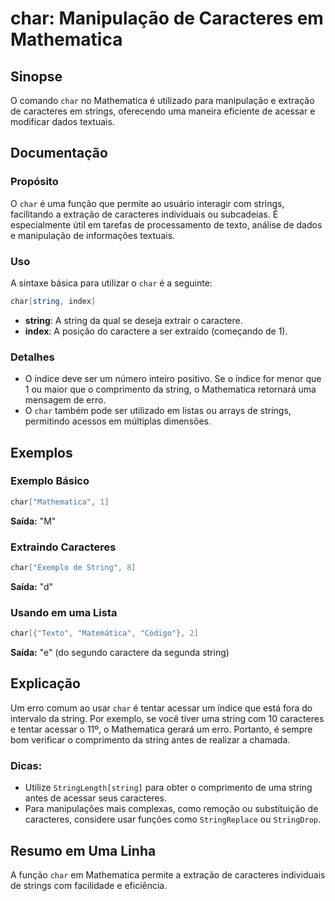 <!--
Meta Description: # char: Manipulação de Caracteres em Mathematica ## Sinopse O comando `char` no Mathematica é utilizado para manipulação e extração de caracteres em s...
Meta Keywords: char, string, mathematica, caracteres, uma
-->

# char: Manipulação de Caracteres em Mathematica

## Sinopse
O comando `char` no Mathematica é utilizado para manipulação e extração de caracteres em strings, oferecendo uma maneira eficiente de acessar e modificar dados textuais.

## Documentação
### Propósito
O `char` é uma função que permite ao usuário interagir com strings, facilitando a extração de caracteres individuais ou subcadeias. É especialmente útil em tarefas de processamento de texto, análise de dados e manipulação de informações textuais.

### Uso
A sintaxe básica para utilizar o `char` é a seguinte:

```mathematica
char[string, index]
```

- **string**: A string da qual se deseja extrair o caractere.
- **index**: A posição do caractere a ser extraído (começando de 1).

### Detalhes
- O índice deve ser um número inteiro positivo. Se o índice for menor que 1 ou maior que o comprimento da string, o Mathematica retornará uma mensagem de erro.
- O `char` também pode ser utilizado em listas ou arrays de strings, permitindo acessos em múltiplas dimensões.

## Exemplos
### Exemplo Básico
```mathematica
char["Mathematica", 1]
```
**Saída:** "M"

### Extraindo Caracteres
```mathematica
char["Exemplo de String", 8]
```
**Saída:** "d"

### Usando em uma Lista
```mathematica
char[{"Texto", "Matemática", "Código"}, 2]
```
**Saída:** "e" (do segundo caractere da segunda string)

## Explicação
Um erro comum ao usar `char` é tentar acessar um índice que está fora do intervalo da string. Por exemplo, se você tiver uma string com 10 caracteres e tentar acessar o 11º, o Mathematica gerará um erro. Portanto, é sempre bom verificar o comprimento da string antes de realizar a chamada.

### Dicas:
- Utilize `StringLength[string]` para obter o comprimento de uma string antes de acessar seus caracteres.
- Para manipulações mais complexas, como remoção ou substituição de caracteres, considere usar funções como `StringReplace` ou `StringDrop`.

## Resumo em Uma Linha
A função `char` em Mathematica permite a extração de caracteres individuais de strings com facilidade e eficiência.